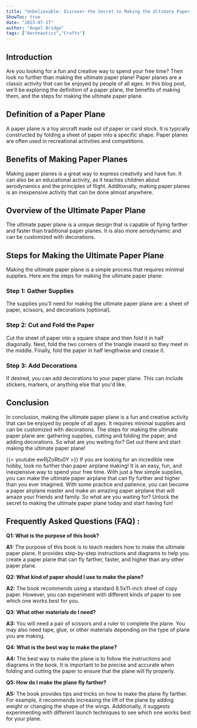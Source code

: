 ```yaml
---
title: "Unbelievable: Discover the Secret to Making the Ultimate Paper Plane!"
ShowToc: true 
date: "2023-07-17"
author: "Angel Bridge" 
tags: ["Aeronautics","Crafts"]
---
```

## Introduction

Are you looking for a fun and creative way to spend your free time? Then look no further than making the ultimate paper plane! Paper planes are a classic activity that can be enjoyed by people of all ages. In this blog post, we'll be exploring the definition of a paper plane, the benefits of making them, and the steps for making the ultimate paper plane. 

## Definition of a Paper Plane

A paper plane is a toy aircraft made out of paper or card stock. It is typically constructed by folding a sheet of paper into a specific shape. Paper planes are often used in recreational activities and competitions. 

## Benefits of Making Paper Planes

Making paper planes is a great way to express creativity and have fun. It can also be an educational activity, as it teaches children about aerodynamics and the principles of flight. Additionally, making paper planes is an inexpensive activity that can be done almost anywhere. 

## Overview of the Ultimate Paper Plane

The ultimate paper plane is a unique design that is capable of flying farther and faster than traditional paper planes. It is also more aerodynamic and can be customized with decorations. 

## Steps for Making the Ultimate Paper Plane

Making the ultimate paper plane is a simple process that requires minimal supplies. Here are the steps for making the ultimate paper plane: 

### Step 1: Gather Supplies

The supplies you'll need for making the ultimate paper plane are: a sheet of paper, scissors, and decorations (optional). 

### Step 2: Cut and Fold the Paper

Cut the sheet of paper into a square shape and then fold it in half diagonally. Next, fold the two corners of the triangle inward so they meet in the middle. Finally, fold the paper in half lengthwise and crease it. 

### Step 3: Add Decorations

If desired, you can add decorations to your paper plane. This can include stickers, markers, or anything else that you'd like. 

## Conclusion

In conclusion, making the ultimate paper plane is a fun and creative activity that can be enjoyed by people of all ages. It requires minimal supplies and can be customized with decorations. The steps for making the ultimate paper plane are: gathering supplies, cutting and folding the paper, and adding decorations. So what are you waiting for? Get out there and start making the ultimate paper plane!

{{< youtube ewRjZoRtu0Y >}} 
If you are looking for an incredible new hobby, look no further than paper airplane making! It is an easy, fun, and inexpensive way to spend your free time. With just a few simple supplies, you can make the ultimate paper airplane that can fly further and higher than you ever imagined. With some practice and patience, you can become a paper airplane master and make an amazing paper airplane that will amaze your friends and family. So what are you waiting for? Unlock the secret to making the ultimate paper plane today and start having fun!

## Frequently Asked Questions (FAQ) :
**Q1: What is the purpose of this book?**

**A1:** The purpose of this book is to teach readers how to make the ultimate paper plane. It provides step-by-step instructions and diagrams to help you create a paper plane that can fly farther, faster, and higher than any other paper plane.

**Q2: What kind of paper should I use to make the plane?**

**A2:** The book recommends using a standard 8.5x11-inch sheet of copy paper. However, you can experiment with different kinds of paper to see which one works best for you.

**Q3: What other materials do I need?**

**A3:** You will need a pair of scissors and a ruler to complete the plane. You may also need tape, glue, or other materials depending on the type of plane you are making.

**Q4: What is the best way to make the plane?**

**A4:** The best way to make the plane is to follow the instructions and diagrams in the book. It is important to be precise and accurate when folding and cutting the paper to ensure that the plane will fly properly.

**Q5: How do I make the plane fly farther?**

**A5:** The book provides tips and tricks on how to make the plane fly farther. For example, it recommends increasing the lift of the plane by adding weight or changing the shape of the wings. Additionally, it suggests experimenting with different launch techniques to see which one works best for your plane.





